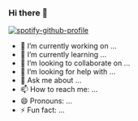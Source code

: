 ### Hi there 👋

[![spotify-github-profile](https://spotify-github-profile.vercel.app/api/view?uid=f5n7qoy9fgpnluutioy0cpc5z&cover_image=true&theme=natemoo-re&bar_color=000000&bar_color_cover=true)](https://github.com/kittinan/spotify-github-profile)

- 🔭 I’m currently working on ...
- 🌱 I’m currently learning ...
- 👯 I’m looking to collaborate on ...
- 🤔 I’m looking for help with ...
- 💬 Ask me about ...
- 📫 How to reach me: ...
- 😄 Pronouns: ...
- ⚡ Fun fact: ...
